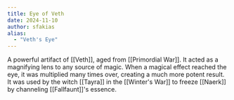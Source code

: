 ```yaml
---
title: Eye of Veth
date: 2024-11-10
author: sfakias
alias:
  - "Veth's Eye" 
---
```


A powerful artifact of [[Veth]], aged from [[Primordial War]]. It acted as a magnifying lens to any source of magic. When a magical effect reached the eye, it was multiplied many times over, creating a much more potent result. It was used by the witch [[Tayra]] in the [[Winter's War]] to freeze [[Naerk]] by channeling [[Fallfaunt]]'s essence.